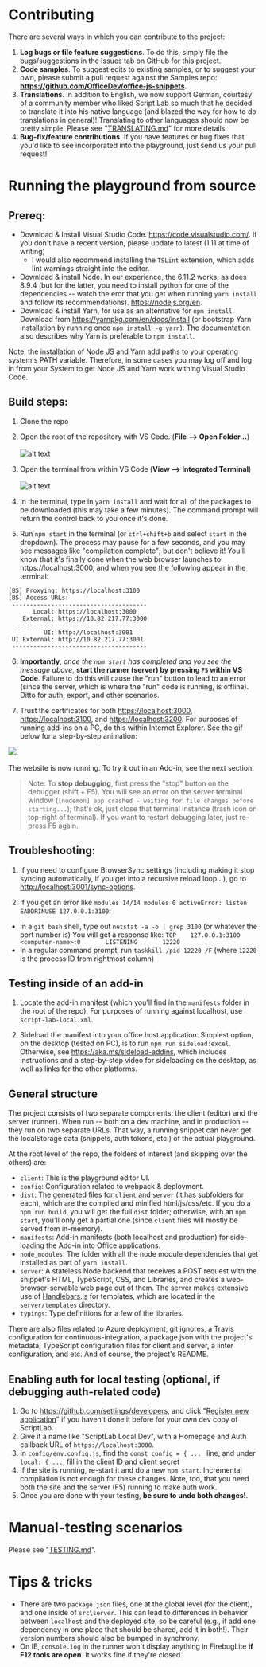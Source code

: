 # Contributing

There are several ways in which you can contribute to the project:

1. **Log bugs or file feature suggestions**. To do this, simply file the bugs/suggestions in the Issues tab on GitHub for this project.
2. **Code samples**.  To suggest edits to existing samples, or to suggest your own, please submit a pull request against the Samples repo: **<https://github.com/OfficeDev/office-js-snippets>**.
3. **Translations**.  In addition to English, we now support German, courtesy of a community member who liked Script Lab so much that he decided to translate it into his native language (and blazed the way for how to do translations in general)!  Translating to other languages should now be pretty simple.  Please see "[TRANSLATING.md](TRANSLATING.md)" for more details.
4. **Bug-fix/feature contributions**.  If you have features or bug fixes that you'd like to see incorporated into the playground, just send us your pull request!


# Running the playground from source

## Prereq:

* Download & Install Visual Studio Code.  <https://code.visualstudio.com/>.  If you don't have a recent version, please update to latest (1.11 at time of writing)
  * I would also recommend installing the `TSLint` extension, which adds lint warnings straight into the editor.
* Download & install Node.  In our experience, the 6.11.2 works, as does 8.9.4 (but for the latter, you need to install python for one of the dependencies -- watch the eror that you get when running `yarn install` and follow its recommendations). <https://nodejs.org/en>.
* Download & install Yarn, for use as an alternative for `npm install`.  Download from <https://yarnpkg.com/en/docs/install> (or bootstrap Yarn installation by running once `npm install -g yarn`).  The documentation also describes why Yarn is preferable to `npm install`.

Note: the installation of Node JS and Yarn add paths to your operating system's PATH variable. Therefore, in some cases you may log off and log in from your System to get Node JS and Yarn work withing Visual Studio Code.

## Build steps:

1. Clone the repo
2. Open the root of the repository with VS Code.  (**File --> Open Folder...**) <br /><br />
![alt text](.github/images/vs-code-open-folder.jpg)

3. Open the terminal from within VS Code (**View --> Integrated Terminal**) <br /><br />
![alt text](.github/images/vs-code-terminal.jpg)

4. In the terminal, type in `yarn install` and wait for all of the packages to be downloaded (this may take a few minutes).  The command prompt will return the control back to you once it's done.

5.	Run `npm start` in the terminal (or `ctrl+shift+b` and select `start` in the dropdown).  The process may pause for a few seconds, and you may see messages like "compilation complete"; but don't believe it!  You'll know that it's finally done when the web browser launches to https://localhost:3000, and when you see the following appear in the terminal:

~~~
[BS] Proxying: https://localhost:3100
[BS] Access URLs:
 --------------------------------------
       Local: https://localhost:3000
    External: https://10.82.217.77:3000
 --------------------------------------
          UI: http://localhost:3001
 UI External: http://10.82.217.77:3001
 --------------------------------------
~~~

6. **Importantly**, *once the `npm start` has completed and you see the message above*, **start the runner (server) by pressing `F5` within VS Code**.  Failure to do this will cause the "run" button to lead to an error (since the server, which is where the "run" code is running, is offline).  Ditto for auth, export, and other scenarios.

7. Trust the certificates for both <https://localhost:3000>, <https://localhost:3100>, and <https://localhost:3200>.  For purposes of running add-ins on a PC, do this within Internet Explorer. See the gif below for a step-by-step animation:

![](.github/images/trust-ssl-internet-explorer.gif).

The website is now running.  To try it out in an Add-in, see the next section.

> Note:  To **stop debugging**, first press the "stop" button on the debugger (shift + F5). You will see an error on the server terminal window (`[nodemon] app crashed - waiting for file changes before starting...`); that's ok, just close that terminal instance (trash icon on top-right of terminal).  If you want to restart debugging later, just re-press F5 again.


## Troubleshooting:

1. If you need to configure BrowserSync settings (including making it stop syncing automatically, if you get into a recursive reload loop...), go to <http://localhost:3001/sync-options>.

2. If you get an error like `modules 14/14 modules 0 activeError: listen EADDRINUSE 127.0.0.1:3100`:
  - In a `git bash` shell, type out `netstat -a -o | grep 3100` (or whatever the port number is)
    You will get a response like:
    `TCP    127.0.0.1:3100         <computer-name>:0       LISTENING       12220`
  - In a regular command prompt, run
    `taskkill /pid 12220 /F`  (where `12220` is the process ID from rightmost column)


## Testing inside of an add-in

1. Locate the add-in manifest (which you'll find in the `manifests` folder in the root of the repo).  For purposes of running against localhost, use `script-lab-local.xml`.

2. Sideload the manifest into your office host application.  Simplest option, on the desktop (tested on PC), is to run `npm run sideload:excel`.  Otherwise, see <https://aka.ms/sideload-addins>, which includes instructions and a step-by-step video for sideloading on the desktop, as well as links for the other platforms.


## General structure

The project consists of two separate components: the client (editor) and the server (runner).  When run -- both on a dev machine, and in production -- they run on two separate URLs.  That way, a running snippet can never get the localStorage data (snippets, auth tokens, etc.) of the actual playground.

At the root level of the repo, the folders of interest (and skipping over the others) are:

* `client`: This is the playground editor UI.
* `config`: Configuration related to webpack & deployment.
* `dist`: The generated files for `client` and `server` (it has subfolders for each), which are the compiled and minified html/js/css/etc.  If you do a `npm run build`, you will get the full `dist` folder; otherwise, with an `npm start`, you'll only get a partial one (since `client` files will mostly be served from in-memory).
* `manifests`: Add-in manifests (both localhost and production) for side-loading the Add-in into Office applications.
* `node_modules`: The folder with all the node module dependencies that get installed as part of `yarn install`.
* `server`: A stateless Node backend that receives a POST request with the snippet's HTML, TypeScript, CSS, and Libraries, and creates a web-browser-servable web page out of them. The server makes extensive use of [Handlebars.js](http://handlebarsjs.com/) for templates, which are located in the `server/templates` directory.
* `typings`: Type definitions for a few of the libraries.

There are also files related to Azure deployment, git ignores, a Travis configuration for continuous-integration, a package.json with the project's metadata, TypeScript configuration files for client and server, a linter configuration, and etc.  And of course, the project's README.


## Enabling auth for local testing (optional, if debugging auth-related code)
1. Go to <https://github.com/settings/developers>, and click "[Register new application](https://github.com/settings/applications/new)" if you haven't done it before for your own dev copy of ScriptLab.
2. Give it a name like "ScriptLab Local Dev", with a Homepage and Auth callback URL of `https://localhost:3000`.
3. In `config/env.config.js`, find the `const config = { ... ` line, and under `local: { ...`, fill in the client ID and client secret
4. If the site is running, re-start it and do a new `npm start`.  Incremental compilation is not enough for these changes. Note, too, that you need both the site and the server (F5) running to make auth work.
5. Once you are done with your testing, **be sure to undo both changes!**.


# Manual-testing scenarios

Please see "[TESTING.md](TESTING.md)".

# Tips & tricks

* There are two `package.json` files, one at the global level (for the client), and one inside of `src\server`. This can lead to differences in behavior between `localhost` and the deployed site, so be careful (e.g., if add one dependency in one place that should be shared, add it in both!). Their version numbers should also be bumped in synchrony.
* On IE, `console.log` in the runner won't display anything in FirebugLite **if F12 tools are open**.  It works fine if they're closed.
